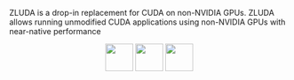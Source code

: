 ZLUDA is a drop-in replacement for CUDA on non-NVIDIA GPUs. ZLUDA allows running unmodified CUDA applications using non-NVIDIA GPUs with near-native performance

<div align="center">

[<img src="https://img.shields.io/badge/docs-green?style=for-the-badge&logo=readthedocs&logoColor=white" height="50">](https://discord.gg/sg6BNzXuc7) [<img src="https://img.shields.io/badge/Discord-%235865F2.svg?style=for-the-badge&logo=discord&logoColor=white" height="50">](https://discord.gg/sg6BNzXuc7) [<img src="https://img.shields.io/badge/news-red?style=for-the-badge&logo=book&logoColor=white" height="50">](https://discord.gg/sg6BNzXuc7)

<div/>